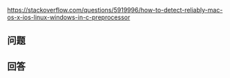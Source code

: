 <https://stackoverflow.com/questions/5919996/how-to-detect-reliably-mac-os-x-ios-linux-windows-in-c-preprocessor>

## 问题



## 回答
